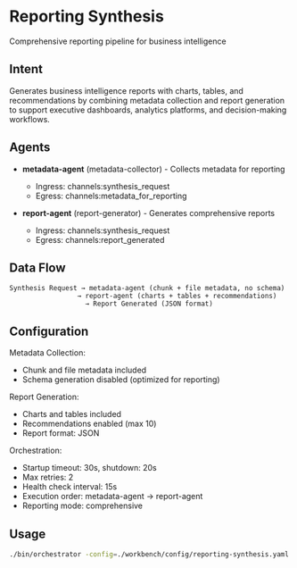 # Reporting Synthesis

Comprehensive reporting pipeline for business intelligence

## Intent

Generates business intelligence reports with charts, tables, and recommendations by combining metadata collection and report generation to support executive dashboards, analytics platforms, and decision-making workflows.

## Agents

- **metadata-agent** (metadata-collector) - Collects metadata for reporting
  - Ingress: channels:synthesis_request
  - Egress: channels:metadata_for_reporting

- **report-agent** (report-generator) - Generates comprehensive reports
  - Ingress: channels:synthesis_request
  - Egress: channels:report_generated

## Data Flow

```
Synthesis Request → metadata-agent (chunk + file metadata, no schema)
                 → report-agent (charts + tables + recommendations)
                   → Report Generated (JSON format)
```

## Configuration

Metadata Collection:
- Chunk and file metadata included
- Schema generation disabled (optimized for reporting)

Report Generation:
- Charts and tables included
- Recommendations enabled (max 10)
- Report format: JSON

Orchestration:
- Startup timeout: 30s, shutdown: 20s
- Max retries: 2
- Health check interval: 15s
- Execution order: metadata-agent → report-agent
- Reporting mode: comprehensive

## Usage

```bash
./bin/orchestrator -config=./workbench/config/reporting-synthesis.yaml
```
